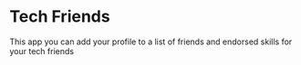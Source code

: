 # Tech Friends
This app you can add your profile to a list of friends and endorsed skills for your tech friends
